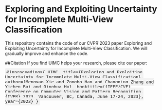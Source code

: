# Exploring and Exploiting Uncertainty for Incomplete Multi-View Classification
This repository contains the code of our CVPR'2023 paper Exploring and Exploiting Uncertainty for Incomplete Multi-View Classification. We will gradually improve and enhance the code.

##Citation
If you find UIMC helps your research, please cite our paper:

<kbd style="background-color: #f2f2f2; padding: 5px; border-radius: 4px;">
@inproceedings{
  UIMC,
  title={Exploring and Exploiting Uncertainty for Incomplete Multi-View Classification},
  author={Mengyao Xie and Zongbo Han and Changqing Zhang and Yichen Bai and Qinghua Hu},
  booktitle={{IEEE/CVF} Conference on Computer Vision and Pattern Recognition,
                    {CVPR} 2023, Vancouver, BC, Canada, June 17-24, 2023},
  year={2023}
}
</kbd>
